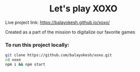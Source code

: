 <h1 align='center'>Let's play XOXO</h1>

Live project link: https://balayokesh.github.io/xoxo/

Created as a part of the mission to digitalize our favorite games

### To run this project locally:
```bash
git clone https://github.com/balayokesh/xoxo.git
cd xoxo
npm i && npm start
```
